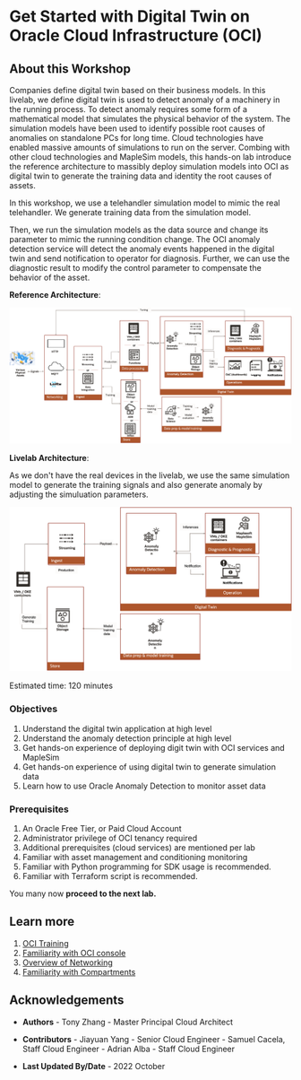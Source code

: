 # Get Started with Digital Twin on Oracle Cloud Infrastructure (OCI)

## About this Workshop

Companies define digital twin based on their business models. In this livelab, we define digital twin is used to detect anomaly of a machinery in the running process. To detect anomaly requires some form of a mathematical model that simulates the physical behavior of the system. 
The simulation models have been used to identify possible root causes of anomalies on standalone PCs for long time. Cloud technologies have enabled massive amounts of simulations to run on the server. Combing with other cloud technologies and MapleSim models, this hands-on lab introduce the reference architecture to massibly deploy simulation models into OCI as digital twin to generate the training data and identity the root causes of assets.

In this workshop, we use a telehandler simulation model to mimic the real telehandler. We generate training data from the simulation model. 

Then, we run the simulation models as the data source and change its parameter to mimic the running condition change. The OCI anomaly detection service will detect the anomaly events happened in the digital twin and send notification to operator for diagnosis. Further, we can use the diagnostic result to modify the control parameter to compensate the behavior of the asset.

**Reference Architecture**:

![Digital Twin Architecture](./images/achitecture.png)

**Livelab Architecture**:

As we don't have the real devices in the livelab, we use the same simulation model to generate the training signals and also generate anomaly by adjusting the simuluation parameters.

![Livelab Architecture](./images/livelab-arch.png)

Estimated time: 120 minutes

### Objectives

1. Understand the digital twin application at high level
2. Understand the anomaly detection principle at high level 
3. Get hands-on experience of deploying digit twin with OCI services and MapleSim
4. Get hands-on experience of using digital twin to generate simulation data
5. Learn how to use Oracle Anomaly Detection to monitor asset data

### Prerequisites

1. An Oracle Free Tier, or Paid Cloud Account 
2. Administrator privilege of OCI tenancy required 
3. Additional prerequisites (cloud services) are mentioned per lab
4. Familiar with asset management and conditioning monitoring
5. Familiar with Python programming for SDK usage is recommended.
6. Familiar with Terraform script is recommended.

You many now **proceed to the next lab.**

## Learn more

1. [OCI Training](https://cloud.oracle.com/en_US/iaas/training)
2. [Familiarity with OCI console](https://docs.us-phoenix-1.oraclecloud.com/Content/GSG/Concepts/console.htm)
3. [Overview of Networking](https://docs.us-phoenix-1.oraclecloud.com/Content/Network/Concepts/overview.htm)
4. [Familiarity with Compartments](https://docs.us-phoenix-1.oraclecloud.com/Content/GSG/Concepts/concepts.htm)

## Acknowledgements

- **Authors**
      - Tony Zhang - Master Principal Cloud Architect 
      
- **Contributors** 
      - Jiayuan Yang - Senior Cloud Engineer 
      - Samuel Cacela, Staff Cloud Engineer
      - Adrian Alba - Staff Cloud Engineer
- **Last Updated By/Date** - 2022 October

